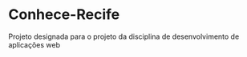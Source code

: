 # Conhece-Recife
Projeto designada para o projeto da disciplina  de desenvolvimento de aplicações web
